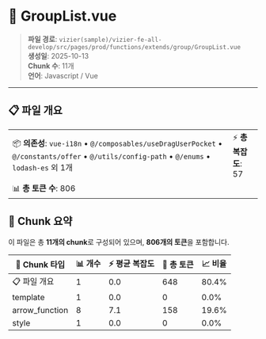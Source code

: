 # 📄 GroupList.vue

> **파일 경로**: `vizier(sample)/vizier-fe-all-develop/src/pages/prod/functions/extends/group/GroupList.vue`  
> **생성일**: 2025-10-13  
> **Chunk 수**: 11개  
> **언어**: Javascript / Vue
---





## 📋 파일 개요

| | |
|--|--|
| 📦 **의존성**: `vue-i18n` • `@/composables/useDragUserPocket` • `@/constants/offer` • `@/utils/config-path` • `@/enums` • `lodash-es` 외 1개 | ⚡ **총 복잡도**: 57 |
| 📊 **총 토큰 수**: 806 |  |






## 🧩 Chunk 요약

이 파일은 총 **11개의 chunk**로 구성되어 있으며, **806개의 토큰**을 포함합니다.

| 🧩 Chunk 타입 | 📊 개수 | ⚡ 평균 복잡도 | 📝 총 토큰 | 📈 비율 |
|---------------|--------|-------------|----------|--------|
| 📋 파일 개요 | 1 | 0.0 | 648 | 80.4% |
| template | 1 | 0.0 | 0 | 0.0% |
| arrow_function | 8 | 7.1 | 158 | 19.6% |
| style | 1 | 0.0 | 0 | 0.0% |

